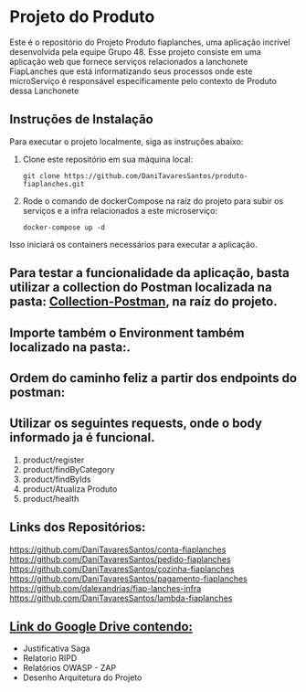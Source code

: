 # Projeto do Produto

Este é o repositório do Projeto Produto fiaplanches, uma aplicação incrível desenvolvida pela equipe Grupo 48. Esse projeto consiste em uma aplicação web que fornece serviços relacionados a lanchonete FiapLanches que está informatizando seus processos onde este microServiço é responsável especificamente pelo contexto de Produto dessa Lanchonete

## Instruções de Instalação

Para executar o projeto localmente, siga as instruções abaixo:

1. Clone este repositório em sua máquina local:

   ```shell
   git clone https://github.com/DaniTavaresSantos/produto-fiaplanches.git
   ```

2. Rode o comando de dockerCompose na raíz do projeto para subir os serviços e a infra relacionados a este microserviço:

   ```shell
   docker-compose up -d
   ```   

Isso iniciará os containers necessários para executar a aplicação.

## Para testar a funcionalidade da aplicação, basta utilizar a collection do Postman localizada na pasta: [Collection-Postman](/Collection-Postman), na raíz do projeto.

## Importe também o Environment também localizado na pasta:.

## Ordem do caminho feliz a partir dos endpoints do postman:

## Utilizar os seguintes requests, onde o body informado ja é funcional.
1. product/register
2. product/findByCategory
3. product/findByIds
4. product/Atualiza Produto
5. product/health


## Links dos Repositórios:
https://github.com/DaniTavaresSantos/conta-fiaplanches
https://github.com/DaniTavaresSantos/pedido-fiaplanches
https://github.com/DaniTavaresSantos/cozinha-fiaplanches
https://github.com/DaniTavaresSantos/pagamento-fiaplanches
https://github.com/dalexandrias/fiap-lanches-infra
https://github.com/DaniTavaresSantos/lambda-fiaplanches

## [Link do Google Drive contendo:](https://drive.google.com/drive/folders/16FyAlEpgWNXZFDkoz_PccqhihvkOUAfx?usp=drive_link)
- Justificativa Saga
- Relatorio RIPD
- Relatórios OWASP - ZAP
- Desenho Arquitetura do Projeto
